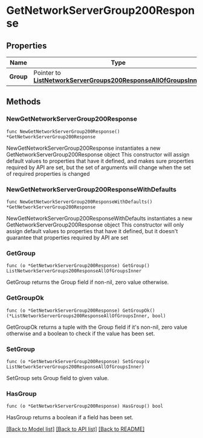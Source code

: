 # GetNetworkServerGroup200Response

## Properties

Name | Type | Description | Notes
------------ | ------------- | ------------- | -------------
**Group** | Pointer to [**ListNetworkServerGroups200ResponseAllOfGroupsInner**](ListNetworkServerGroups200ResponseAllOfGroupsInner.md) |  | [optional] 

## Methods

### NewGetNetworkServerGroup200Response

`func NewGetNetworkServerGroup200Response() *GetNetworkServerGroup200Response`

NewGetNetworkServerGroup200Response instantiates a new GetNetworkServerGroup200Response object
This constructor will assign default values to properties that have it defined,
and makes sure properties required by API are set, but the set of arguments
will change when the set of required properties is changed

### NewGetNetworkServerGroup200ResponseWithDefaults

`func NewGetNetworkServerGroup200ResponseWithDefaults() *GetNetworkServerGroup200Response`

NewGetNetworkServerGroup200ResponseWithDefaults instantiates a new GetNetworkServerGroup200Response object
This constructor will only assign default values to properties that have it defined,
but it doesn't guarantee that properties required by API are set

### GetGroup

`func (o *GetNetworkServerGroup200Response) GetGroup() ListNetworkServerGroups200ResponseAllOfGroupsInner`

GetGroup returns the Group field if non-nil, zero value otherwise.

### GetGroupOk

`func (o *GetNetworkServerGroup200Response) GetGroupOk() (*ListNetworkServerGroups200ResponseAllOfGroupsInner, bool)`

GetGroupOk returns a tuple with the Group field if it's non-nil, zero value otherwise
and a boolean to check if the value has been set.

### SetGroup

`func (o *GetNetworkServerGroup200Response) SetGroup(v ListNetworkServerGroups200ResponseAllOfGroupsInner)`

SetGroup sets Group field to given value.

### HasGroup

`func (o *GetNetworkServerGroup200Response) HasGroup() bool`

HasGroup returns a boolean if a field has been set.


[[Back to Model list]](../README.md#documentation-for-models) [[Back to API list]](../README.md#documentation-for-api-endpoints) [[Back to README]](../README.md)


